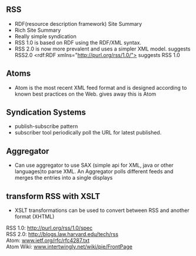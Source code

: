 ## RSS
- RDF(resource description framework) Site Summary
- Rich Site Summary
- Really simple syndication
-  RSS 1.0 is based on RDF using the RDF/XML syntax.
-  RSS 2.0 is now more prevalent and uses a simpler XML model.
<rss version="2.0"> suggests RSS2.0 
<rdf:RDF xmlns="http://purl.org/rss/1.0/"> suggests RSS 1.0

## Atoms
-  Atom is the most recent XML feed format and is designed according to known best 
practices on the Web.
<feed> gives away this is Atom

## Syndication Systems
- publish-subscribe pattern
- subscriber tool periodically poll the URL for latest published.

## Aggregator
- Can use aggregator to use SAX (simple api for XML, java or other languages)to parse XML. An Aggregator polls different feeds and merges the entries into a single displays

## transform RSS with XSLT
- XSLT transformations can be used to convert between RSS and another format (XHTML)

RSS 1.0: http://purl.org/rss/1.0/spec  
RSS 2.0: http://blogs.law.harvard.edu/tech/rss  
Atom: www.ietf.org/rfc/rfc4287.txt  
Atom Wiki: www.intertwingly.net/wiki/pie/FrontPage  


